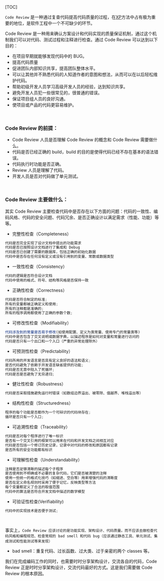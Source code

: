 [TOC]

`Code Review` 是一种通过复查代码提高代码质量的过程，在[XP](https://baike.baidu.com/item/xp/776028)方法中占有极为重要的地位，是软件工程中一个不可缺少的环节。

Code Review 是一种用来确认方案设计和代码实现的质量保证机制，通过这个机制我们可以对代码、测试过程和注释进行检查。通过 Code Review 可以达到以下目的：

- 在项目早期就能够发现代码中的 BUG。
- 提高代码质量
- 促进团队内部知识共享，提高团队整体水平。
- 可以让其他并不熟悉代码的人知道作者的意图和想法，从而可以在以后轻松维护代码。
- 帮助初级开发人员学习高级开发人员的经验，达到知识共享。
- 避免开发人员犯一些很常见的，很普通的错误。
- 保证项目组人员的良好沟通。
- 使项目或产品的代码更容易维护。

&nbsp;

### Code Review 的前提：

- Code Review 人员是否理解 Code Review 的概念和 Code Review 需要做什么。
- 代码是否已经正确的 build，build 的目的是使得代码已经不存在基本的语法错误。
- 代码执行时功能是否正确。
- Review 人员是理解了代码。
- 开发人员是否对代码做了单元测试。

&nbsp;

### Code Review 主要做什么：

其实 Code Review 主要检查代码中是否存在以下方面的问题：代码的一致性、编码风格、代码的安全问题、代码冗余、是否正确设计以满足需求（性能、功能）等等。

- 完整性检查（Completeness）

```js
代码是否完全实现了设计文档中提出的功能需求
代码是否已按照设计文档进行了集成和 Debug
代码是否已创建了需要的数据库，包括正确的初始化数据
代码中是否存在任何没有定义或没有引用到的变量、常数或数据类型
```

- 一致性检查（Consistency）

```js
代码的逻辑是否符合设计文档
代码中使用的格式、符号、结构等风格是否保持一致
```

- 正确性检查（Correctness）

```js
代码是否符合制定的标准;
所有的变量都被正确定义和使用;
所有的注释都是准确的;
所有的程序调用都使用了正确的参数个数;
```

- 可修改性检查（Modifiability）

```js
代码涉及到的常量是否易于修改(如使用配置、定义为类常量、使用专门的常量类等)
代码中是否包含了交叉说明或数据字典，以描述程序是如何对变量和常量进行访问的
代码是否只有一个出口和一个入口（严重的异常处理除外）
```

- 可预测性检查（Predictability）

```js
代码所用的开发语言是否具有定义良好的语法和语义;
是否代码避免了依赖于开发语言缺省提供的功能;
代码是否无意中陷入了死循环;
代码是否是否避免了无穷递归;
```

- 健壮性检查（Robustness）

```js
代码是否采取措施避免运行时错误（如数组边界溢出、被零除、值越界、堆栈溢出等）
```

- 结构性检查（Structuredness）

```js
程序的每个功能是否都作为一个可辩识的代码块存在;
循环是否只有一个入口;
```

- 可追溯性检查（Traceability）

```js
代码是否对每个程序进行了唯一标识
是否有一个交叉引用的框架可以用来在代码和开发文档之间相互对应
代码是否包括一个修订历史记录，记录中对代码的修改和原因都有记录
是否所有的安全功能都有标识
```

- 可理解性检查（Understandability）

```js
注释是否足够清晰的描述每个子程序
是否使用到不明确或不必要的复杂代码，它们是否被清楚的注释
使用一些统一的格式化技巧（如缩进、空白等）用来增强代码的清晰度
是否在定义命名规则时采用了便于记忆，反映类型等方法
每个变量都定义了合法的取值范围
代码中的算法是否符合开发文档中描述的数学模型
```

- 可验证性检查(Verifiability)

```js
代码中的实现技术是否便于测试;
```

&nbsp;

事实上，`Code Review 应该讨论的是功能实现、架构设计、代码质量。而不应该去做检查代码风格和编程规范、检查常规的 bad smell 和代码 bug（应该通过静态工具、单元测试、集成测试和性能测试等来发现）`

- bad smell：重复代码、过长函数、过大类、过于亲密的两个 classes 等。

我们在完成编码工作的同时，也需要时时分享架构设计，交流各自的代码，Code Review 正是时时分享架构设计，交流代码最好的方式。这是我们需要做 Code Review 的根本原因。
